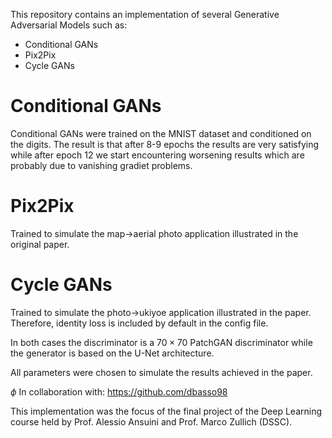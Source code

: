 This repository contains an implementation of several Generative Adversarial Models such as:
- Conditional GANs 
- Pix2Pix
- Cycle GANs

# Conditional GANs
Conditional GANs were trained on the MNIST dataset and conditioned on the digits.
The result is that after 8-9 epochs the results are very satisfying while after epoch 12 we start encountering worsening results which are probably due to vanishing gradiet problems. 

# Pix2Pix
Trained to simulate the map->aerial photo application illustrated in the original paper. 

# Cycle GANs
Trained to simulate the photo->ukiyoe application illustrated in the paper. Therefore, identity loss is included by default in the config file. 

In both cases the discriminator is a $70 \times 70$ PatchGAN discriminator while the generator is based on the U-Net architecture. 

All parameters were chosen to simulate the results achieved in the paper.

$\phi$
In collaboration with:
https://github.com/dbasso98

This implementation was the focus of the final project of the Deep Learning course held by Prof. Alessio Ansuini and Prof. Marco Zullich (DSSC).




